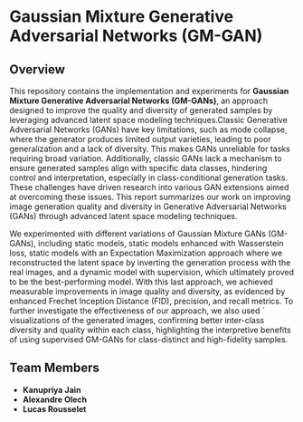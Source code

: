 # Gaussian Mixture Generative Adversarial Networks (GM-GAN)

## Overview

This repository contains the implementation and experiments for **Gaussian Mixture Generative Adversarial Networks (GM-GANs)**, an approach designed to improve the quality and diversity of generated samples by leveraging advanced latent space modeling techniques.Classic Generative Adversarial Networks (GANs) have key limitations, such as mode collapse, where the generator produces limited output varieties, leading to poor
generalization and a lack of diversity. This makes GANs unreliable for tasks requiring broad variation. Additionally, classic GANs lack a mechanism to ensure generated
samples align with specific data classes, hindering control and interpretation, especially in class-conditional generation tasks. These challenges have driven research
into various GAN extensions aimed at overcoming these issues. This report summarizes our work on improving image generation quality and diversity in Generative
Adversarial Networks (GANs) through advanced latent space modeling techniques.

We experimented with different variations of Gaussian Mixture GANs (GM-GANs), including static models, static models enhanced with Wasserstein loss, static models
with an Expectation Maximization approach where we reconstructed the latent space by inverting the generation process with the real images, and a dynamic model
with supervision, which ultimately proved to be the best-performing model. With this last approach, we achieved measurable improvements in image quality and
diversity, as evidenced by enhanced Frechet Inception Distance (FID), precision, and recall metrics. To further investigate the effectiveness of our approach, we also used ´
visualizations of the generated images, confirming better inter-class diversity and quality within each class, highlighting the interpretive benefits of using supervised
GM-GANs for class-distinct and high-fidelity samples.


## Team Members
- **Kanupriya Jain**
- **Alexandre Olech**
- **Lucas Rousselet**






